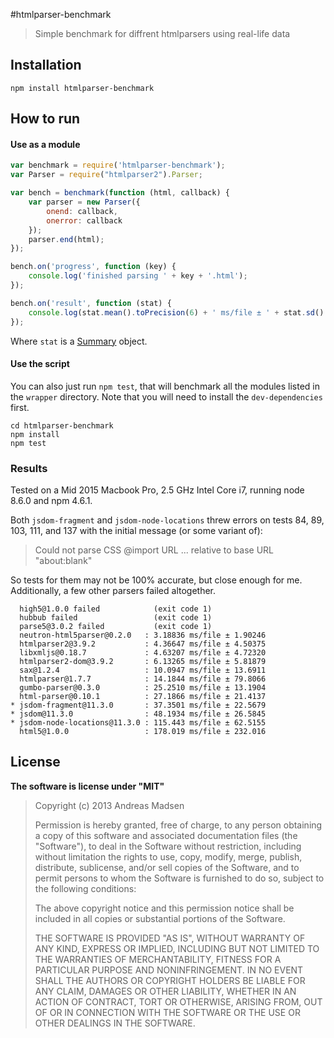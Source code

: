 #htmlparser-benchmark

> Simple benchmark for diffrent htmlparsers using real-life data

## Installation

```shell
npm install htmlparser-benchmark
```

## How to run

#### Use as a module

```javascript
var benchmark = require('htmlparser-benchmark');
var Parser = require("htmlparser2").Parser;

var bench = benchmark(function (html, callback) {
	var parser = new Parser({
		onend: callback,
		onerror: callback
	});
	parser.end(html);
});

bench.on('progress', function (key) {
	console.log('finished parsing ' + key + '.html');
});

bench.on('result', function (stat) {
	console.log(stat.mean().toPrecision(6) + ' ms/file ± ' + stat.sd().toPrecision(6));
});
```

Where `stat` is a [Summary](https://github.com/AndreasMadsen/summary) object.

#### Use the script

You can also just run `npm test`, that will benchmark all the modules listed
in the `wrapper` directory. Note that you will need to install the `dev-dependencies`
first.

```shell
cd htmlparser-benchmark
npm install
npm test
```

### Results

Tested on a Mid 2015 Macbook Pro, 2.5 GHz Intel Core i7, running node 8.6.0 and npm 4.6.1.

Both `jsdom-fragment` and `jsdom-node-locations` threw errors on tests 84, 89, 103, 111,
and 137 with the initial message (or some variant of):

> Could not parse CSS @import URL ... relative to base URL "about:blank"

So tests for them may not be 100% accurate, but close enough for me. Additionally, a few
other parsers failed altogether. 

      high5@1.0.0 failed            (exit code 1)
      hubbub failed                 (exit code 1)
      parse5@3.0.2 failed           (exit code 1)
      neutron-html5parser@0.2.0   : 3.18836 ms/file ± 1.90246
      htmlparser2@3.9.2           : 4.36647 ms/file ± 4.50375
      libxmljs@0.18.7             : 4.63207 ms/file ± 4.72320
      htmlparser2-dom@3.9.2       : 6.13265 ms/file ± 5.81879
      sax@1.2.4                   : 10.0947 ms/file ± 13.6911
      htmlparser@1.7.7            : 14.1844 ms/file ± 79.8066
      gumbo-parser@0.3.0          : 25.2510 ms/file ± 13.1904
      html-parser@0.10.1          : 27.1866 ms/file ± 21.4137
    * jsdom-fragment@11.3.0       : 37.3501 ms/file ± 22.5679
    * jsdom@11.3.0                : 48.1934 ms/file ± 26.5845
    * jsdom-node-locations@11.3.0 : 115.443 ms/file ± 62.5155
      html5@1.0.0                 : 178.019 ms/file ± 232.016

## License

**The software is license under "MIT"**

> Copyright (c) 2013 Andreas Madsen
>
> Permission is hereby granted, free of charge, to any person obtaining a copy
> of this software and associated documentation files (the "Software"), to deal
> in the Software without restriction, including without limitation the rights
> to use, copy, modify, merge, publish, distribute, sublicense, and/or sell
> copies of the Software, and to permit persons to whom the Software is
> furnished to do so, subject to the following conditions:
>
> The above copyright notice and this permission notice shall be included in
> all copies or substantial portions of the Software.
>
> THE SOFTWARE IS PROVIDED "AS IS", WITHOUT WARRANTY OF ANY KIND, EXPRESS OR
> IMPLIED, INCLUDING BUT NOT LIMITED TO THE WARRANTIES OF MERCHANTABILITY,
> FITNESS FOR A PARTICULAR PURPOSE AND NONINFRINGEMENT. IN NO EVENT SHALL THE
> AUTHORS OR COPYRIGHT HOLDERS BE LIABLE FOR ANY CLAIM, DAMAGES OR OTHER
> LIABILITY, WHETHER IN AN ACTION OF CONTRACT, TORT OR OTHERWISE, ARISING FROM,
> OUT OF OR IN CONNECTION WITH THE SOFTWARE OR THE USE OR OTHER DEALINGS IN
> THE SOFTWARE.
